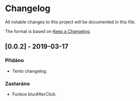 # Changelog
All notable changes to this project will be documented in this file.

The format is based on [Keep a Changelog](https://keepachangelog.com/en/1.0.0/).

## [0.0.2] - 2019-03-17
### Přidáno
- Tento changelog.

### Zastaráno
- Funkce blurAfterClick.

